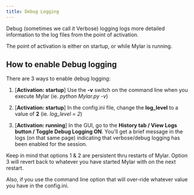 ```yaml
---
title: Debug Logging
---
```


Debug (sometimes we call it Verbose) logging logs more detailed information to the log files from the point of activation. 

The point of activation is either on startup, or while Mylar is running.

## How to enable Debug logging
There are 3 ways to enable debug logging:

1) [**Activation: startup**] Use the **-v** switch on the command line when you execute Mylar (ie. _python Mylar.py -v_)

2) [**Activation: startup**] In the config.ini file, change the **log_level** to a value of **2** (ie. _log_level = 2_)

3) [**Activation: running**] In the GUI, go to the **History tab / View Logs button / Toggle Debug Logging ON**. You'll get a brief message in the logs (on that same page) indicating that verbose/debug logging has been enabled for the session.

Keep in mind that options 1 & 2 are persistent thru restarts of Mylar. Option 3 will revert back to whatever you have started Mylar with on the next restart.

Also, if you use the command line option that will over-ride whatever value you have in the config.ini.
